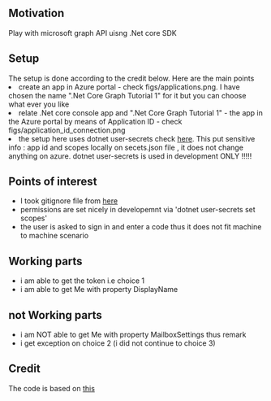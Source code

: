 <h2>Motivation</h2>
Play with microsoft graph API uisng .Net core SDK

<h2>Setup</h2>
The setup is done according to the credit below. Here are the main points
<ui>
<li>create an app in Azure portal - check figs/applications.png. I have chosen the name ".Net Core Graph Tutorial 1" for it but you can choose what ever you like</li>
<li>relate .Net core console app and ".Net Core Graph Tutorial 1" - the app in the Azure portal by means of Application ID - check figs/application_id_connection.png</li>
<li>the setup here uses dotnet user-secrets check <a href='https://docs.microsoft.com/en-us/graph/tutorials/dotnet-core?tutorial-step=3'>here</a>. This put sensitive info : app id and scopes locally on secets.json file , it does not change anything on azure. dotnet user-secrets is used in development ONLY !!!!!</li>
</ui>


<h2>Points of interest</h2>
<ul>
<li>I took gitignore file from <a href='https://github.com/dotnet/core/blob/main/.gitignore'>here</a></li>
<li>permissions are set nicely in developemnt via 'dotnet user-secrets set scopes'</li>
<li>the user is asked to sign in and enter a code thus it does not fit machine to machine scenario</li>
</ul>


<h2>Working parts</h2>
<ul>
<li>i am able to get the token i.e choice 1</li>
<li>i am able to get Me with property DisplayName</li>
</ul>

<h2>not Working parts</h2>
<ul>
<li>i am NOT able to get Me with property MailboxSettings thus remark</li>
<li>i get exception on choice 2 (i did not continue to choice 3)</li>
</ul>


<h2>Credit</h2>
The code is based on <a href='https://docs.microsoft.com/en-us/graph/tutorials/dotnet-core'>this</a>
